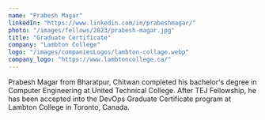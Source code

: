 ```yaml
---
name: "Prabesh Magar"
linkedIn: "https://www.linkedin.com/in/prabeshmagar/"
photo: "/images/fellows/2023/prabesh-magar.jpg"
title: "Graduate Certificate"
company: "Lambton College"
logo: "/images/companiesLogos/lambton-collage.webp"
company_logo: "https://www.lambtoncollege.ca/"
---
```


Prabesh Magar from Bharatpur, Chitwan completed his bachelor's degree in Computer Engineering at United Technical College. After TEJ Fellowship, he has been accepted into the DevOps Graduate Certificate program at Lambton College in Toronto, Canada.
